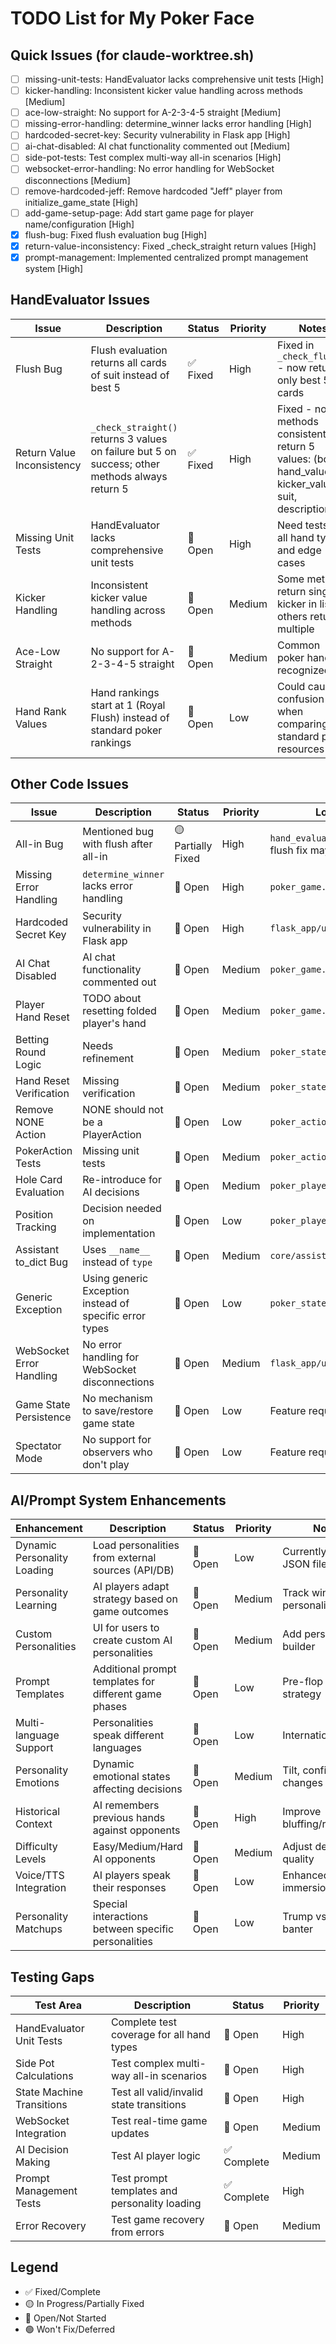 # TODO List for My Poker Face

## Quick Issues (for claude-worktree.sh)
- [ ] missing-unit-tests: HandEvaluator lacks comprehensive unit tests [High]
- [ ] kicker-handling: Inconsistent kicker value handling across methods [Medium]
- [ ] ace-low-straight: No support for A-2-3-4-5 straight [Medium]
- [ ] missing-error-handling: determine_winner lacks error handling [High]
- [ ] hardcoded-secret-key: Security vulnerability in Flask app [High]
- [ ] ai-chat-disabled: AI chat functionality commented out [Medium]
- [ ] side-pot-tests: Test complex multi-way all-in scenarios [High]
- [ ] websocket-error-handling: No error handling for WebSocket disconnections [Medium]
- [ ] remove-hardcoded-jeff: Remove hardcoded "Jeff" player from initialize_game_state [High]
- [ ] add-game-setup-page: Add start game page for player name/configuration [High]
- [x] flush-bug: Fixed flush evaluation bug [High]
- [x] return-value-inconsistency: Fixed _check_straight return values [High]
- [x] prompt-management: Implemented centralized prompt management system [High]

## HandEvaluator Issues

| Issue | Description | Status | Priority | Notes |
|-------|-------------|--------|----------|-------|
| Flush Bug | Flush evaluation returns all cards of suit instead of best 5 | ✅ Fixed | High | Fixed in `_check_flush()` - now returns only best 5 cards |
| Return Value Inconsistency | `_check_straight()` returns 3 values on failure but 5 on success; other methods always return 5 | ✅ Fixed | High | Fixed - now all methods consistently return 5 values: (bool, hand_values, kicker_values, suit, description) |
| Missing Unit Tests | HandEvaluator lacks comprehensive unit tests | 🔴 Open | High | Need tests for all hand types and edge cases |
| Kicker Handling | Inconsistent kicker value handling across methods | 🔴 Open | Medium | Some methods return single kicker in list, others return multiple |
| Ace-Low Straight | No support for A-2-3-4-5 straight | 🔴 Open | Medium | Common poker hand not recognized |
| Hand Rank Values | Hand rankings start at 1 (Royal Flush) instead of standard poker rankings | 🔴 Open | Low | Could cause confusion when comparing to standard poker resources |

## Other Code Issues

| Issue | Description | Status | Priority | Location |
|-------|-------------|--------|----------|----------|
| All-in Bug | Mentioned bug with flush after all-in | 🟡 Partially Fixed | High | `hand_evaluator.py:47-52` - flush fix may resolve this |
| Missing Error Handling | `determine_winner` lacks error handling | 🔴 Open | High | `poker_game.py:610` |
| Hardcoded Secret Key | Security vulnerability in Flask app | 🔴 Open | High | `flask_app/ui_web.py` |
| AI Chat Disabled | AI chat functionality commented out | 🔴 Open | Medium | `poker_game.py:190` |
| Player Hand Reset | TODO about resetting folded player's hand | 🔴 Open | Medium | `poker_game.py:416` |
| Betting Round Logic | Needs refinement | 🔴 Open | Medium | `poker_state_machine.py:163` |
| Hand Reset Verification | Missing verification | 🔴 Open | Medium | `poker_state_machine.py:204` |
| Remove NONE Action | NONE should not be a PlayerAction | 🔴 Open | Low | `poker_action.py:13` |
| PokerAction Tests | Missing unit tests | 🔴 Open | Medium | `poker_action.py:16` |
| Hole Card Evaluation | Re-introduce for AI decisions | 🔴 Open | Medium | `poker_player.py:318` |
| Position Tracking | Decision needed on implementation | 🔴 Open | Low | `poker_player.py:379` |
| Assistant to_dict Bug | Uses `__name__` instead of `type` | 🔴 Open | Medium | `core/assistants.py:211` |
| Generic Exception | Using generic Exception instead of specific error types | 🔴 Open | Low | `poker_state_machine.py:123` |
| WebSocket Error Handling | No error handling for WebSocket disconnections | 🔴 Open | Medium | `flask_app/ui_web.py` |
| Game State Persistence | No mechanism to save/restore game state | 🔴 Open | Low | Feature request |
| Spectator Mode | No support for observers who don't play | 🔴 Open | Low | Feature request |

## AI/Prompt System Enhancements

| Enhancement | Description | Status | Priority | Notes |
|-------------|-------------|--------|----------|-------|
| Dynamic Personality Loading | Load personalities from external sources (API/DB) | 🔴 Open | Low | Currently using JSON file |
| Personality Learning | AI players adapt strategy based on game outcomes | 🔴 Open | Medium | Track win/loss per personality |
| Custom Personalities | UI for users to create custom AI personalities | 🔴 Open | Medium | Add personality builder |
| Prompt Templates | Additional prompt templates for different game phases | 🔴 Open | Low | Pre-flop vs river strategy |
| Multi-language Support | Personalities speak different languages | 🔴 Open | Low | Internationalization |
| Personality Emotions | Dynamic emotional states affecting decisions | 🔴 Open | Medium | Tilt, confidence changes |
| Historical Context | AI remembers previous hands against opponents | 🔴 Open | High | Improve bluffing/reading |
| Difficulty Levels | Easy/Medium/Hard AI opponents | 🔴 Open | Medium | Adjust decision quality |
| Voice/TTS Integration | AI players speak their responses | 🔴 Open | Low | Enhanced immersion |
| Personality Matchups | Special interactions between specific personalities | 🔴 Open | Low | Trump vs Obama banter |

## Testing Gaps

| Test Area | Description | Status | Priority |
|-----------|-------------|--------|----------|
| HandEvaluator Unit Tests | Complete test coverage for all hand types | 🔴 Open | High |
| Side Pot Calculations | Test complex multi-way all-in scenarios | 🔴 Open | High |
| State Machine Transitions | Test all valid/invalid state transitions | 🔴 Open | High |
| WebSocket Integration | Test real-time game updates | 🔴 Open | Medium |
| AI Decision Making | Test AI player logic | ✅ Complete | Medium |
| Prompt Management Tests | Test prompt templates and personality loading | ✅ Complete | High |
| Error Recovery | Test game recovery from errors | 🔴 Open | Medium |

## Legend
- ✅ Fixed/Complete
- 🟡 In Progress/Partially Fixed
- 🔴 Open/Not Started
- 🟢 Won't Fix/Deferred